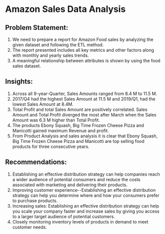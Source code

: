 # Amazon Sales Data Analysis
## Problem Statement: 
1) We need to prepare a report for Amazon Food sales by analyzing the given dataset and following the ETL method.
2) The report presented includes all key metrics and other factors along with monthly and yearly sales trends.
3) A meaningful relationship between attributes is shown by using the food sales dataset.

## Insights:
1) Across all 9-year-Quarter, Sales Amounts ranged from 8.4 M to 11.5 M.
2) 2017/Q4 had the highest Sales Amount at 11.5 M and 2019/Q1, had the lowest Sales Amount at 8.4M.
3) Total Profit and total Sales Amount are positively correlated. Sales Amount and Total Profit diverged
   the most after March when the Sales Amount was 6.3 M higher than Total Profit.
4) The products Ebony Squash, Big Time Frozen Cheese Pizza and Manicotti gained maximum Revenue and profit.
5) From Product Analysis and sales analysis it is clear that Ebony Squash, Big Time Frozen Cheese Pizza and Manicotti
   are top selling food products for three consecutive years.

## Recommendations:
1) Establishing an effective distribution strategy can help companies reach a wider audience of potential
   consumers and reduce the costs associated with marketing and delivering their products.
2) Improving customer experience--Establishing an effective distribution strategy can help you determine
   where and how your consumers prefer to purchase products.
3) Increasing sales: Establishing an effective distribution strategy can help you scale your company
   faster and increase sales by giving you access to a larger target audience of potential customers.
4) Closely monitoring inventory levels of products in demand to meet customer needs.














